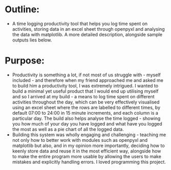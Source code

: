 # Outline:

- A time logging productivity tool that helps you log time spent on activities, storing data in an excel sheet through openpyxl and analysing the data with matplotlib. A more detailed description, alongside sample outputs lies below.

# Purpose:

- Productivity is something a lot, if not most of us struggle with - myself included - and therefore when my friend approached me and asked me to build him a productivity tool, I was extremely intrigued. I wanted to build a minimal yet useful product that I would end up utilising myself and so I arrived at my build - a means to log time spent on different activities throughout the day, which can be very effectively visualised using an excel sheet where the rows are labelled to different times, by default 07:00 to 24:00 in 15 minute increments, and each column is a particular day. The build also helps analyse the time logged - showing you how much of your day you have logged and what have you logged the most as well as a pie chart of all the logged data.
- Building this system was wholly engaging and challenging - teaching me not only how to better work with modules such as openpyxl and matplotlib but also, and in my opinion more importantly, deciding how to keenly store data and reuse it in the most efficient way, alongside how to make the entire program more usable by allowing the users to make mistakes and explicitly handling errors. I loved programming this project.
